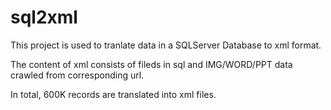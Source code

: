 # sql2xml

This project is used to tranlate data in a SQLServer Database to xml format. 

The content of xml consists of fileds in sql and IMG/WORD/PPT data crawled from corresponding url.

In total, 600K records are translated into xml files.

